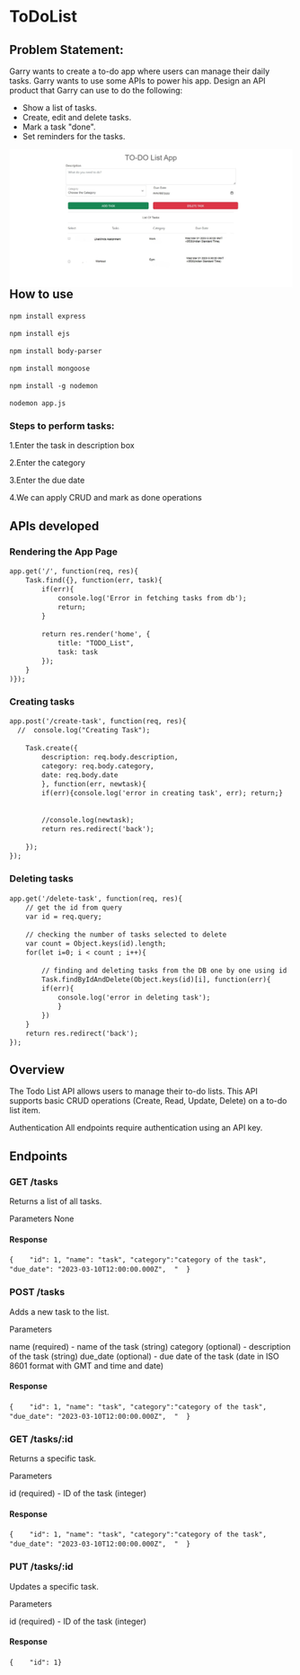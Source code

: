 # ToDoList

## Problem Statement:
Garry wants to create a to-do app where users can manage their daily tasks. Garry wants to use some APIs to power his app. Design an API product that Garry can use to do the following:
- Show a list of tasks.
- Create, edit and delete tasks.
- Mark a task "done".
- Set reminders for the tasks.

<p>
  <img align="left" src="./todoss.jpg" width="1000px" />  
</p>
<br>

## How to use
```npm install express```

```npm install ejs```

```npm install body-parser```

```npm install mongoose```

```npm install -g nodemon```

```nodemon app.js```

### Steps to perform tasks:
1.Enter the task in description box

2.Enter the category

3.Enter the due date

4.We can apply CRUD and mark as done operations


## APIs developed

### Rendering the App Page
```
app.get('/', function(req, res){
    Task.find({}, function(err, task){
        if(err){
            console.log('Error in fetching tasks from db');
            return;
        }

        return res.render('home', {
            title: "TODO_List",
            task: task
        });
    }
)});
```

### Creating tasks
```
app.post('/create-task', function(req, res){
  //  console.log("Creating Task");
    
    Task.create({
        description: req.body.description,
        category: req.body.category,
        date: req.body.date
        }, function(err, newtask){
        if(err){console.log('error in creating task', err); return;}
        

        //console.log(newtask);
        return res.redirect('back');

    });
});
```

### Deleting tasks
```
app.get('/delete-task', function(req, res){
    // get the id from query
    var id = req.query;

    // checking the number of tasks selected to delete
    var count = Object.keys(id).length;
    for(let i=0; i < count ; i++){
        
        // finding and deleting tasks from the DB one by one using id
        Task.findByIdAndDelete(Object.keys(id)[i], function(err){
        if(err){
            console.log('error in deleting task');
            }
        })
    }
    return res.redirect('back'); 
});
```
## Overview
The Todo List API allows users to manage their to-do lists. This API supports basic CRUD operations (Create, Read, Update, Delete) on a to-do list item.

Authentication
All endpoints require authentication using an API key.

## Endpoints

### GET /tasks
Returns a list of all tasks.

Parameters
None

#### Response
`{    "id": 1,
"name": "task",
"category":"category of the task",
"due_date": "2023-03-10T12:00:00.000Z", 
"  }`

### POST /tasks
Adds a new task to the list.

Parameters

name (required) - name of the task (string)
category (optional) - description of the task (string)
due_date (optional) - due date of the task (date in ISO 8601 format with GMT and time and date)

#### Response
`{    "id": 1,
"name": "task",
"category":"category of the task",
"due_date": "2023-03-10T12:00:00.000Z", 
"  }`

### GET /tasks/:id
Returns a specific task.

Parameters

id (required) - ID of the task (integer)

#### Response
`{    "id": 1,
"name": "task",
"category":"category of the task",
"due_date": "2023-03-10T12:00:00.000Z", 
"  }`

### PUT /tasks/:id
Updates a specific task.

Parameters

id (required) - ID of the task (integer)

#### Response
`{    "id": 1}`
